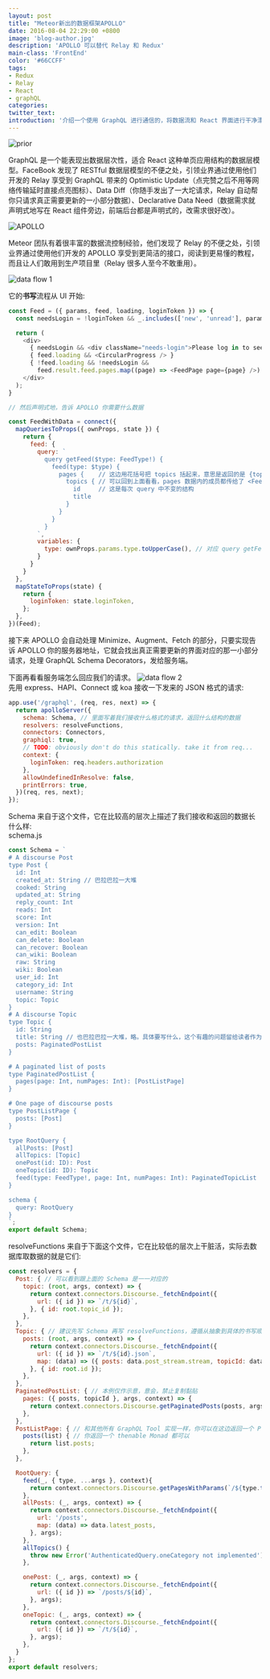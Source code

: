 ```yaml
---
layout: post
title: "Meteor新出的数据框架APOLLO"
date: 2016-08-04 22:29:00 +0800
image: 'blog-author.jpg'
description: 'APOLLO 可以替代 Relay 和 Redux'
main-class: 'FrontEnd'
color: '#66CCFF'
tags:
- Redux
- Relay
- React
- graphQL
categories:
twitter_text:
introduction: '介绍一个使用 GraphQL 进行通信的，将数据流和 React 界面进行干净漂亮的绑定的工具: APOLLO'
---
```


![prior](https://cdn-images-1.medium.com/max/800/1*QH_tgaH0Y9bY5T8Bh3FqVw.png)

GraphQL 是一个能表现出数据层次性，适合 React 这种单页应用结构的数据层模型。FaceBook 发现了 RESTful 数据层模型的不便之处，引领业界通过使用他们开发的 Relay 享受到 GraphQL 带来的 Optimistic Update（点完赞之后不用等网络传输延时直接点亮图标）、Data Diff（你随手发出了一大坨请求，Relay 自动帮你只请求真正需要更新的一小部分数据）、Declarative Data Need（数据需求就声明式地写在 React 组件旁边，前端后台都是声明式的，改需求很好改）。

![APOLLO](http://docs.apollostack.com/assets/client-diagrams/1-overview.png)  

Meteor 团队有着很丰富的数据流控制经验，他们发现了 Relay 的不便之处，引领业界通过使用他们开发的 APOLLO 享受到更简洁的接口，阅读到更易懂的教程，而且让人们敢用到生产项目里（Relay 很多人至今不敢重用）。  

![data flow 1](http://docs.apollostack.com/assets/client-diagrams/3-minimize.png)  

它的**书写**流程从 UI 开始:  

```javascript
const Feed = ({ params, feed, loading, loginToken }) => {
  const needsLogin = !loginToken && _.includes(['new', 'unread'], params.type);

  return (
    <div>
      { needsLogin && <div className="needs-login">Please log in to see this page.</div> }
      { feed.loading && <CircularProgress /> }
      { !feed.loading && !needsLogin &&
        feed.result.feed.pages.map((page) => <FeedPage page={page} />) }
    </div>
  );
}

// 然后声明式地，告诉 APOLLO 你需要什么数据

const FeedWithData = connect({
  mapQueriesToProps({ ownProps, state }) {
    return {
      feed: {
        query: `
          query getFeed($type: FeedType!) {
            feed(type: $type) {
              pages {    // 这边用花括号把 topics 括起来，意思是返回的是 {topics: {id, title}} 这样的对象的数组，保存在 pages 里
                topics { // 可以回到上面看看，pages 数据内的成员都传给了 <FeedPage page={page} />
                  id     // 这是每次 query 中不变的结构
                  title
                }
              }
            }
          }
        `,
        variables: {
          type: ownProps.params.type.toUpperCase(), // 对应 query getFeed($type: FeedType!) 中的 $type，这是 query 中可以定制的部分
        }
      }
    }
  },
  mapStateToProps(state) {
    return {
      loginToken: state.loginToken,
    };
  },
})(Feed);
```

接下来 APOLLO 会自动处理 Minimize、Augment、Fetch 的部分，只要实现告诉 APOLLO 你的服务器地址，它就会找出真正需要更新的界面对应的那一小部分请求，处理 GraphQL Schema Decorators，发给服务端。  

下面再看看服务端怎么回应我们的请求。
![data flow 2](http://docs.apollostack.com/assets/client-diagrams/4-normalize.png)  
先用 express、HAPI、Connect 或 koa 接收一下发来的 JSON 格式的请求:  

```javascript
app.use('/graphql', (req, res, next) => {
  return apolloServer({
    schema: Schema, // 里面写着我们接收什么格式的请求，返回什么结构的数据
    resolvers: resolveFunctions,
    connectors: Connectors,
    graphiql: true,
    // TODO: obviously don't do this statically. take it from req...
    context: {
      loginToken: req.headers.authorization
    },
    allowUndefinedInResolve: false,
    printErrors: true,
  })(req, res, next);
});

```
Schema 来自于这个文件，它在比较高的层次上描述了我们接收和返回的数据长什么样:  
schema.js

```javascript
const Schema = `
# A discourse Post
type Post {
  id: Int
  created_at: String // 巴拉巴拉一大堆
  cooked: String
  updated_at: String
  reply_count: Int
  reads: Int
  score: Int
  version: Int
  can_edit: Boolean
  can_delete: Boolean
  can_recover: Boolean
  can_wiki: Boolean
  raw: String
  wiki: Boolean
  user_id: Int
  category_id: Int
  username: String
  topic: Topic
}
# A discourse Topic
type Topic {
  id: String
  title: String // 也巴拉巴拉一大堆，略。具体要写什么，这个有趣的问题留给读者作为证明
  posts: PaginatedPostList
}

# A paginated list of posts
type PaginatedPostList {
  pages(page: Int, numPages: Int): [PostListPage]
}

# One page of discourse posts
type PostListPage {
  posts: [Post]
}

type RootQuery {
  allPosts: [Post]
  allTopics: [Topic]
  onePost(id: ID): Post
  oneTopic(id: ID): Topic
  feed(type: FeedType!, page: Int, numPages: Int): PaginatedTopicList
}

schema {
  query: RootQuery
}
`;
export default Schema;
```

resolveFunctions 来自于下面这个文件，它在比较低的层次上干脏活，实际去数据库取数据的就是它们:  

```javascript
const resolvers = {
  Post: { // 可以看到跟上面的 Schema 是一一对应的
    topic: (root, args, context) => {
      return context.connectors.Discourse._fetchEndpoint({
        url: ({ id }) => `/t/${id}`,
      }, { id: root.topic_id });
    },
  },
  Topic: { // 建议先写 Schema 再写 resolveFunctions，遵循从抽象到具体的书写顺序
    posts: (root, args, context) => {
      return context.connectors.Discourse._fetchEndpoint({
        url: ({ id }) => `/t/${id}.json`,
        map: (data) => ({ posts: data.post_stream.stream, topicId: data.id }),
      }, { id: root.id });
    },
  },
  PaginatedPostList: { // 本例仅作示意，意会，禁止复制黏贴
    pages: ({ posts, topicId }, args, context) => {
      return context.connectors.Discourse.getPaginatedPosts(posts, args, topicId);
    },
  },
  PostListPage: { // 和其他所有 GraphQL Tool 实现一样，你可以在这边返回一个 Promise，只要里面装着的对象格式与 Schema 里定义的相同
    posts(list) { // 你返回一个 thenable Monad 都可以
      return list.posts;
    },
  },

  RootQuery: {
    feed(_, { type, ...args }, context){
      return context.connectors.Discourse.getPagesWithParams(`/${type.toLowerCase()}`, args);
    },
    allPosts: (_, args, context) => {
      return context.connectors.Discourse._fetchEndpoint({
        url: '/posts',
        map: (data) => data.latest_posts,
      }, args);
    },
    allTopics() {
      throw new Error('AuthenticatedQuery.oneCategory not implemented'); // 例子来自官网，作者好像跑去写 APOLLO 本体了，例子就嗷嗷待哺等 PR
    },

    onePost: (_, args, context) => {
      return context.connectors.Discourse._fetchEndpoint({
        url: ({ id }) => `/posts/${id}`,
      }, args);
    },
    oneTopic: (_, args, context) => {
      return context.connectors.Discourse._fetchEndpoint({
        url: ({ id }) => `/t/${id}`,
      }, args);
    },
  }
};
export default resolvers;
```
